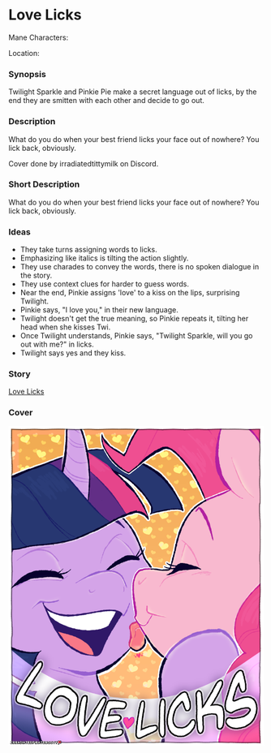 # Love Licks

Mane Characters: 

Location: 

### Synopsis
Twilight Sparkle and Pinkie Pie make a secret language out of licks, by the end they are smitten with each other and decide to go out.

### Description
What do you do when your best friend licks your face out of nowhere? You lick back, obviously.

Cover done by irradiatedtittymilk on Discord.

### Short Description
What do you do when your best friend licks your face out of nowhere? You lick back, obviously.

### Ideas
- They take turns assigning words to licks.
- Emphasizing like italics is tilting the action slightly.
- They use charades to convey the words, there is no spoken dialogue in the story.
- They use context clues for harder to guess words.
- Near the end, Pinkie assigns 'love' to a kiss on the lips, surprising Twilight.
- Pinkie says, "I love you," in their new language.
- Twilight doesn't get the true meaning, so Pinkie repeats it, tilting her head when she kisses Twi.
- Once Twilight understands, Pinkie says, "Twilight Sparkle, will you go out with me?" in licks.
- Twilight says yes and they kiss.

### Story
[Love Licks](./love-licks.md)

### Cover
![cover](./cover.png)